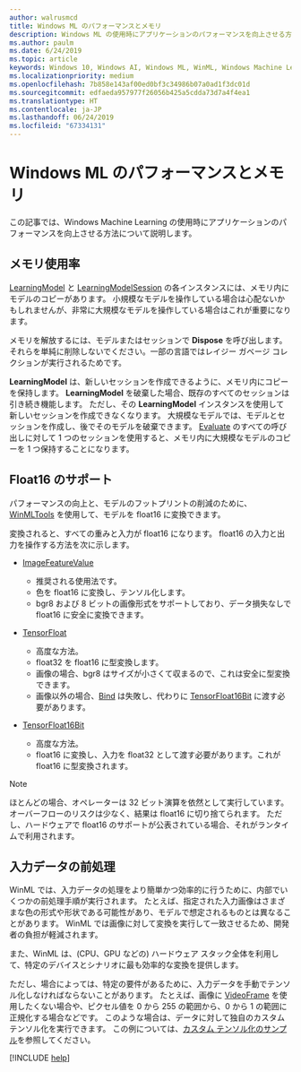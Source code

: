 ```yaml
---
author: walrusmcd
title: Windows ML のパフォーマンスとメモリ
description: Windows ML の使用時にアプリケーションのパフォーマンスを向上させる方法について説明します。
ms.author: paulm
ms.date: 6/24/2019
ms.topic: article
keywords: Windows 10, Windows AI, Windows ML, WinML, Windows Machine Learning
ms.localizationpriority: medium
ms.openlocfilehash: 7b858e143af00ed0bf3c34986b07a0ad1f3dc01d
ms.sourcegitcommit: edfaeda957977f26056b425a5cdda73d7a4f4ea1
ms.translationtype: HT
ms.contentlocale: ja-JP
ms.lasthandoff: 06/24/2019
ms.locfileid: "67334131"
---
```

# <a name="windows-ml-performance-and-memory"></a>Windows ML のパフォーマンスとメモリ

この記事では、Windows Machine Learning の使用時にアプリケーションのパフォーマンスを向上させる方法について説明します。

## <a name="memory-utilization"></a>メモリ使用率

[LearningModel](https://docs.microsoft.com/uwp/api/windows.ai.machinelearning.learningmodel) と [LearningModelSession](https://docs.microsoft.com/uwp/api/windows.ai.machinelearning.learningmodelsession) の各インスタンスには、メモリ内にモデルのコピーがあります。 小規模なモデルを操作している場合は心配ないかもしれませんが、非常に大規模なモデルを操作している場合はこれが重要になります。

メモリを解放するには、モデルまたはセッションで **Dispose** を呼び出します。 それらを単純に削除しないでください。一部の言語ではレイジー ガベージ コレクションが実行されるためです。

**LearningModel** は、新しいセッションを作成できるように、メモリ内にコピーを保持します。 **LearningModel** を破棄した場合、既存のすべてのセッションは引き続き機能します。  ただし、その **LearningModel** インスタンスを使用して新しいセッションを作成できなくなります。 大規模なモデルでは、モデルとセッションを作成し、後でそのモデルを破棄できます。 [Evaluate](https://docs.microsoft.com/uwp/api/windows.ai.machinelearning.learningmodelsession.evaluate) のすべての呼び出しに対して 1 つのセッションを使用すると、メモリ内に大規模なモデルのコピーを 1 つ保持することになります。

<!--
<TODO Asynchronous calling patterns>
-->

## <a name="float16-support"></a>Float16 のサポート

パフォーマンスの向上と、モデルのフットプリントの削減のために、[WinMLTools](convert-model-winmltools.md#convert-to-floating-point-16) を使用して、モデルを float16 に変換できます。

変換されると、すべての重みと入力が float16 になります。 float16 の入力と出力を操作する方法を次に示します。

* [ImageFeatureValue](https://docs.microsoft.com/uwp/api/windows.ai.machinelearning.imagefeaturevalue)
    * 推奨される使用法です。
    * 色を float16 に変換し、テンソル化します。
    * bgr8 および 8 ビットの画像形式をサポートしており、データ損失なしで float16 に安全に変換できます。

* [TensorFloat](https://docs.microsoft.com/uwp/api/windows.ai.machinelearning.tensorfloat)
    * 高度な方法。
    * float32 を float16 に型変換します。
    * 画像の場合、bgr8 はサイズが小さくて収まるので、これは安全に型変換できます。
    * 画像以外の場合、[Bind](https://docs.microsoft.com/uwp/api/windows.ai.machinelearning.learningmodelbinding.bind) は失敗し、代わりに [TensorFloat16Bit](https://docs.microsoft.com/uwp/api/windows.ai.machinelearning.tensorfloat16bit) に渡す必要があります。

* [TensorFloat16Bit](https://docs.microsoft.com/uwp/api/windows.ai.machinelearning.tensorfloat16bit)
    * 高度な方法。
    * float16 に変換し、入力を float32 として渡す必要があります。これが float16 に型変換されます。

> [!NOTE]
> ほとんどの場合、オペレーターは 32 ビット演算を依然として実行しています。 オーバーフローのリスクは少なく、結果は float16 に切り捨てられます。 ただし、ハードウェアで float16 のサポートが公表されている場合、それがランタイムで利用されます。

## <a name="pre-processing-input-data"></a>入力データの前処理

WinML では、入力データの処理をより簡単かつ効率的に行うために、内部でいくつかの前処理手順が実行されます。 たとえば、指定された入力画像はさまざまな色の形式や形状である可能性があり、モデルで想定されるものとは異なることがあります。 WinML では画像に対して変換を実行して一致させるため、開発者の負担が軽減されます。

また、WinML は、(CPU、GPU などの) ハードウェア スタック全体を利用して、特定のデバイスとシナリオに最も効率的な変換を提供します。

ただし、場合によっては、特定の要件があるために、入力データを手動でテンソル化しなければならないことがあります。 たとえば、画像に [VideoFrame](https://docs.microsoft.com/uwp/api/windows.media.videoframe) を使用したくない場合や、ピクセル値を 0 から 255 の範囲から、0 から 1 の範囲に正規化する場合などです。 このような場合は、データに対して独自のカスタム テンソル化を実行できます。 この例については、[カスタム テンソル化のサンプル](https://github.com/Microsoft/Windows-Machine-Learning/tree/master/Samples/CustomTensorization)を参照してください。

[!INCLUDE [help](../includes/get-help.md)]
